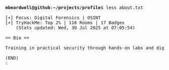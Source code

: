 <pre>

<strong>mbeardwell@github</strong>:<strong>~/projects/profile</strong>$ less about.txt

[+] Focus: Digital Forensics | OSINT
[+] TryHackMe: Top 2% | 116 Rooms | 17 Badges
    (Stats updated: Wed, 30 Jul 2025 at 07:05:54)

== Bio ==

Training in practical security through hands-on labs and digital investigations.

(END)
:
</pre>
